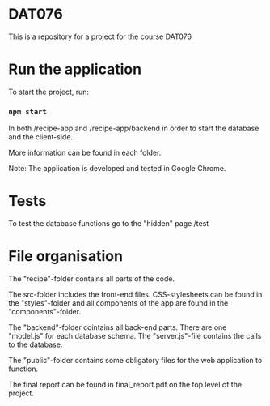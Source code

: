 # DAT076
This is a repository for a project for the course DAT076

# Run the application
To start the project, run:

### `npm start`

In both /recipe-app and /recipe-app/backend in order to start the database and the client-side.

More information can be found in each folder. 

Note: The application is developed and tested in Google Chrome.

# Tests
To test the database functions go to the "hidden" page /test

# File organisation
The "recipe"-folder contains all parts of the code.

The src-folder includes the front-end files. CSS-stylesheets can be found in the "styles"-folder and all components of the app are found in the "components"-folder. 

The "backend"-folder cointains all back-end parts. There are one "model.js" for each database schema. The "server.js"-file contains the calls to the database.

The "public"-folder contains some obligatory files for the web application to function.

The final report can be found in final_report.pdf on the top level of the project. 
